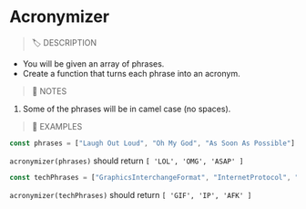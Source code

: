 # Acronymizer

> 🏷️ DESCRIPTION

- You will be given an array of phrases.
- Create a function that turns each phrase into an acronym.

> 📝 NOTES

1. Some of the phrases will be in camel case (no spaces).

> 🧪 EXAMPLES

```js
const phrases = ["Laugh Out Loud", "Oh My God", "As Soon As Possible"]
```

`acronymizer(phrases)` should return `[ 'LOL', 'OMG', 'ASAP' ]`

```js
const techPhrases = ["GraphicsInterchangeFormat", "InternetProtocol", "AwayFromKeyboard"]
```

`acronymizer(techPhrases)` should return `[ 'GIF', 'IP', 'AFK' ]`
